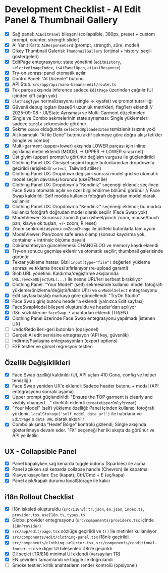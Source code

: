 # Development Checklist - AI Edit Panel & Thumbnail Gallery

- [x] Sağ panel: `AiEditPanel` bileşeni (collapsible, 380px, preset + custom prompt, counter, strength slider)
- [x] AI Yanıt Kartı: `AiResponseCard` (prompt, strength, süre, model)
- [x] Dikey Thumbnail Galerisi: `ThumbnailGallery` (orijinal + history, seçili göstergeleri)
- [x] EditPage entegrasyonu: state yönetimi (`editHistory`, `selectedImageIndex`, `isAiPanelOpen`, `aiLastResponse`)
- [x] Try-on sonrası panel otomatik açılır
- [x] ControlPanel: "AI Düzenle" butonu
- [x] API Stub: `src/app/api/nano-banana-edit/route.ts`
- [x] Tek parça akışında inference sadece `EditPage` üzerinden çağrılır (UI içinden çift çağrı yok)
- [x] `clothingType` normalizasyonu (single → kıyafet) ve prompt tutarlılığı
- [x] Güvenli debug logları (base64 uzunluk metrikleri, flag'ler) eklendi
// 2025-09-08 - UI/State Ayrışması ve Multi-Garment düzeltmeleri
- [x] Single ve Combo sekmelerinin state ayrışması: Single yüklemeleri sadece `single` sekmesinde görünür
- [x] Sekme `combo` olduğunda `selectedUploadedItem` temizlenir (sızıntı yok)
- [x] Alt kısımdaki "AI ile Dene" butonu aktif sekmeye göre doğru akışı tetikler (single vs combo)
- [x] Multi-garment (upper+lower) akışında LOWER parçası için inline açıklama metni eklendi (MODEL → UPPER → LOWER sırası net)
- [x] Üst giyim (upper) prompt'u görünür değişim vurgusu ile güçlendirildi
- [x] Clothing Panel UX: Cinsiyet seçimi toggle butonlarından dropdown'a geçirildi (erişilebilir `select`, Tailwind stilleri)
- [x] Clothing Panel UX: Dropdown değişimi sonrası model grid ve otomatik model seçim davranışı korundu (useEffect ile)
- [x] Clothing Panel UX: Dropdown'a "Kendiniz" seçeneği eklendi; seçilince Face Swap otomatik açılır ve özel bilgilendirme bölümü görünür
// Face Swap kaldırıldı: Self modda kullanıcı fotoğrafı doğrudan model olarak kullanılır
- [x] Clothing Panel UX: Dropdown'a "Kendiniz" seçeneği eklendi; bu modda kullanıcı fotoğrafı doğrudan model olarak seçilir (Face Swap yok)
- [x] ModelViewer: Sorunsuz zoom & pan (wheel/pinch zoom, mouse/touch pan, klavye ok tuşları, +/- zoom, R reset)
- [x] Zoom senkronizasyonu: `onZoomChange` ile üstteki butonlarla tam uyum
- [x] ModelViewer: Pan/zoom safe area clamp (sonsuz kaydırma yok, container + intrinsic ölçüme dayalı)
- [x] Dokümantasyon güncellemesi: CHANGELOG ve memory kaydı eklendi
- [x] Try-on sonucu geçmişe eklenir ve otomatik seçilir; thumbnail galerisinde görünür
- [x] Tekrar yükleme hatası: Gizli `input[type="file"]` değerleri yükleme sonrası ve tıklama öncesi sıfırlanıyor (re-upload garanti)
- [x] Blob URL yönetimi: Kaldırma/değiştirme akışlarında `URL.revokeObjectURL(...)` ile nesne URL’leri serbest bırakılıyor
- [x] Clothing Panel: "Your Model" (self) sekmesinde kullanıcı model fotoğrafı yükleme/önizleme/değiştir/kaldır UI'si ve `onModelSelect` entegrasyonu
- [x] Edit sayfası başlığı markaya göre güncellendi: "TryOn Studio"
- [x] Face Swap giriş butonu header'a eklendi (yalnızca Edit sayfası)
- [x] FaceSwapModal bileşeni oluşturuldu ve header'dan açılıyor
- [x] i18n sözlüklerine `faceSwap.*` anahtarları eklendi (TR/EN)
- [x] Clothing Panel üzerinde Face Swap entegrasyonu yapılmadı (istenen UX)
- [ ] Undo/Redo ileri-geri butonları (opsiyonel)
- [ ] Gerçek AI edit servisine entegrasyon (API key, güvenlik)
- [ ] İndirme/Paylaşma entegrasyonları (export options)
- [ ] E2E testler ve görsel regresyon testleri

## Özellik Değişiklikleri

- [x] Face Swap özelliği kaldırıldı (UI, API uçları 410 Gone, config ve helper temizliği)
- [x] Face Swap yeniden UX'e eklendi: Sadece header butonu + modal (API entegrasyonu sonraki aşama)
- [x] Upper prompt güçlendirildi: "Ensure the TOP garment is clearly and visibly changed ..." direktifi eklendi (`createUpperOnlyPrompt`)
- [x] "Your Model" (self) yükleme özelliği: Panel içinden kullanıcı fotoğrafı yüklenir, `localStorage('self_model_data_url')` ile hatırlanır ve `EditPage`'e `data URL` olarak aktarılır
- [x] Combo akışında “Hedef Bölge” kontrolü gizlendi; Single akışında gösterilmeye devam eder. "Fit" seçeneği her iki akışta da görünür ve API'ye iletilir.

## UX - Collapsible Panel

- [x] Panel kapalıyken sağ kenarda toggle butonu (Sparkles) ile açma
- [x] Panel açıkken sol kenarda collapse handle (Chevron) ile kapatma
- [x] Klavye kısayolları: Esc (kapat), Ctrl/Cmd + E (aç/kapa)
- [x] Panel açık/kapalı durumu localStorage ile kalıcı

## i18n Rollout Checklist

- [x] i18n iskeleti oluşturuldu (`src/i18n/`): `tr.json`, `en.json`, `index.ts`, `provider.tsx`, `useI18n.ts`, `types.ts`
- [x] Global provider entegrasyonu (`src/components/providers.tsx` içinde `I18nProvider`)
- [x] `src/app/edit/page.tsx` sözlüğe geçirildi ve `t()` ile metinler kullanılıyor
- [x] `src/components/edit/clothing-panel.tsx` i18n’e geçirildi
- [x] `src/components/clothing-selector.tsx`, `src/components/conditional-footer.tsx` ve diğer UI bileşenleri i18n’e geçirildi
- [x] Dil seçici (TR/EN) minimal UI eklendi (varsayılan TR)
- [x] EN çevirileri tamamlandı ve toggle ile doğrulandı
- [ ] Smoke testler: kritik anahtarların render kontrolü (opsiyonel)
